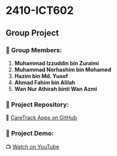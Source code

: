 # 2410-ICT602
## Group Project

### 👥 Group Members:
1. **Muhammad Izzuddin bin Zuraimi**  
2. **Muhammad Norhashim bin Mohamed**  
3. **Hazim bin Md. Yusof**  
4. **Ahmad Fahim bin Alilah**  
5. **Wan Nur Athirah binti Wan Azmi**  

### 📂 Project Repository:
🔗 [CareTrack Apps on GitHub](https://github.com/ayieeez/CareTrack-Apps)

### 🎥 Project Demo:
📺 [Watch on YouTube](https://www.youtube.com/watch?v=GosKRNiaojc)
